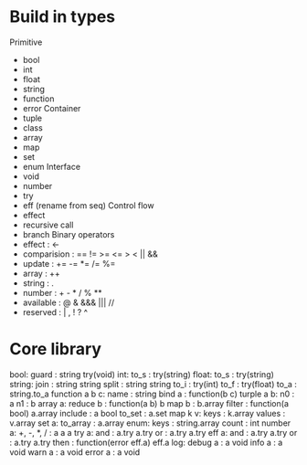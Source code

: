 # Build in types
Primitive
- bool
- int
- float
- string
- function
- error
Container
- tuple
- class
- array
- map
- set
- enum
Interface
- void
- number
- try
- eff (rename from seq)
Control flow
- effect
- recursive call
- branch
Binary operators
- effect      : <-
- comparision : == != >= <= > < || &&
- update      : += -= *= /= %=
- array       : ++
- string      : .
- number      : + - * / % **
- available   : @ & &&& ||| //
- reserved    : | , ! ? ^



# Core library
bool:
  guard : string try(void)
int:
  to_s : try(string)
float:
  to_s : try(string)
string:
  join : string string
  split : string string
  to_i : try(int)
  to_f : try(float)
  to_a : string.to_a
function a b c:
  name : string
  bind a : function(b c)
turple a b:
  n0 : a
  n1 : b
array a:
  reduce b : function(a b) b
  map b : b.array
  filter : function(a bool) a.array
  include : a bool
  to_set : a.set
map k v:
  keys : k.array
  values : v.array
set a:
  to_array : a.array
enum:
  keys : string.array
  count : int
number a:
  +, -, *, / : a a a
try a:
  and : a.try a.try
  or : a.try a.try
eff a:
  and : a.try a.try
  or : a.try a.try
  then : function(error eff.a) eff.a
log:
  debug a : a void
  info a : a void
  warn a : a void
  error a : a void
